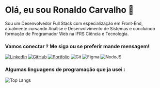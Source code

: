 # Olá, eu sou Ronaldo Carvalho 👋
Sou um Desenvolvedor Full Stack com especialização em Front-End, atualmente cursando Análise e Desenvolvimento de Sistemas e concluindo formação de Programador Web na IFRS Ciência e Tecnologia.

### Vamos conectar ? Me siga ou se preferir mande mensagem! 
[![LinkedIn](https://img.shields.io/badge/LinkedIn-0077B5?style=for-the-badge&logo=linkedin&logoColor=white)](https://www.linkedin.com/in/ronaldo-carvalho-546942321/) [![GitHub](https://img.shields.io/badge/GitHub-100000?style=for-the-badge&logo=github&logoColor=white)](https://github.com/Rc7989) [![Portfolio](https://img.shields.io/badge/Portfolio-FF5722?style=for-the-badge&logo=todoist&logoColor=white)](https://luatestportfolio.netlify.app/) ![Git](https://img.shields.io/badge/GIT-E44C30?style=for-the-badge&logo=git&logoColor=white) ![Figma](https://img.shields.io/badge/Figma-696969?style=for-the-badge&logo=figma&logoColor=figma) ![NodeJS](https://img.shields.io/badge/node.js-6DA55F?style=for-the-badge&logo=node.js&logoColor=white)  

### Algumas linguagens de programação que ja usei : 

![Top Langs](https://github-readme-stats-git-masterrstaa-rickstaa.vercel.app/api/top-langs/?username=Rc7989&layout=compact&bg_color=000&border_color=30A3DC&title_color=E94D5F&text_color=FFF)
